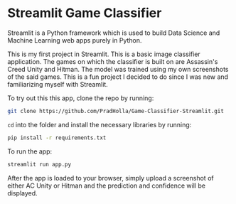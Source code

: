 # Streamlit Game Classifier
Streamlit is a Python framework which is used to build Data Science and Machine Learning web apps purely in Python.

This is my first project in Streamlit. This is a basic image classifier application. The games on which the classifier is built on are Assassin's Creed Unity and Hitman. 
The model was trained using my own screenshots of the said games. This is a fun project I decided to do since I was new and familiarizing myself with Streamlit.
 
To try out this this app, clone the repo by running:
```bash
git clone https://github.com/PradHolla/Game-Classifier-Streamlit.git
```
`cd` into the folder and install the necessary libraries by running:
```bash
pip install -r requirements.txt
```
To run the app:
```bash
streamlit run app.py
```

After the app is loaded to your browser, simply upload a screenshot of either AC Unity or Hitman and the prediction and confidence will be displayed.
